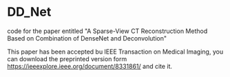 # DD_Net
code for the paper entitled "A Sparse-View CT Reconstruction Method Based on Combination of DenseNet and Deconvolution"

This paper has been accepted bu IEEE Transaction on Medical Imaging, you can download the preprinted version form https://ieeexplore.ieee.org/document/8331861/ and cite it.
